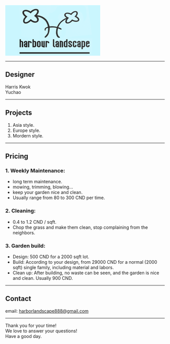 <img src="resources/logo123.png" width="300" height="160">

---

## Designer
  Harris Kwok\
  Yuchao

---

## Projects

  1. Asia style.
  2. Europe style.
  3. Mordern style.

---

## Pricing
### 1. Weekly Maintenance:
  - long term maintenance.
  - mowing, trimming, blowing...
  - keep your garden nice and clean.
  - Usually range from 80 to 300 CND per time.

### 2. Cleaning:
  - 0.4 to 1.2 CND / sqft.
  - Chop the grass and make them clean, stop complaining from the neighbors.

### 3. Garden build:
  - Design: 500 CND for a 2000 sqft lot.
  - Build: According to your design, from 29000 CND for a normal (2000 sqft) single family, including material and labors.
  - Clean up: After building, no waste can be seen, and the garden is nice and clean. Usually 900 CND.

---

## Contact

  email: harborlandscape888@gmail.com
  
--- 
  Thank you for your time!\
  We love to answer your questions!\
  Have a good day.
